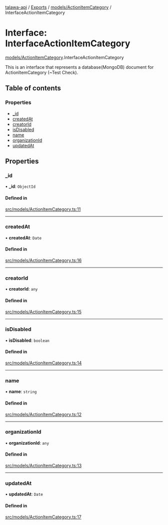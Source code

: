 [talawa-api](../README.md) / [Exports](../modules.md) / [models/ActionItemCategory](../modules/models_ActionItemCategory.md) / InterfaceActionItemCategory

# Interface: InterfaceActionItemCategory

[models/ActionItemCategory](../modules/models_ActionItemCategory.md).InterfaceActionItemCategory

This is an interface that represents a database(MongoDB) document for ActionItemCategory (~Test Check).

## Table of contents

### Properties

- [\_id](models_ActionItemCategory.InterfaceActionItemCategory.md#_id)
- [createdAt](models_ActionItemCategory.InterfaceActionItemCategory.md#createdat)
- [creatorId](models_ActionItemCategory.InterfaceActionItemCategory.md#creatorid)
- [isDisabled](models_ActionItemCategory.InterfaceActionItemCategory.md#isdisabled)
- [name](models_ActionItemCategory.InterfaceActionItemCategory.md#name)
- [organizationId](models_ActionItemCategory.InterfaceActionItemCategory.md#organizationid)
- [updatedAt](models_ActionItemCategory.InterfaceActionItemCategory.md#updatedat)

## Properties

### \_id

• **\_id**: `ObjectId`

#### Defined in

[src/models/ActionItemCategory.ts:11](https://github.com/PalisadoesFoundation/talawa-api/blob/a2b0847/src/models/ActionItemCategory.ts#L11)

___

### createdAt

• **createdAt**: `Date`

#### Defined in

[src/models/ActionItemCategory.ts:16](https://github.com/PalisadoesFoundation/talawa-api/blob/a2b0847/src/models/ActionItemCategory.ts#L16)

___

### creatorId

• **creatorId**: `any`

#### Defined in

[src/models/ActionItemCategory.ts:15](https://github.com/PalisadoesFoundation/talawa-api/blob/a2b0847/src/models/ActionItemCategory.ts#L15)

___

### isDisabled

• **isDisabled**: `boolean`

#### Defined in

[src/models/ActionItemCategory.ts:14](https://github.com/PalisadoesFoundation/talawa-api/blob/a2b0847/src/models/ActionItemCategory.ts#L14)

___

### name

• **name**: `string`

#### Defined in

[src/models/ActionItemCategory.ts:12](https://github.com/PalisadoesFoundation/talawa-api/blob/a2b0847/src/models/ActionItemCategory.ts#L12)

___

### organizationId

• **organizationId**: `any`

#### Defined in

[src/models/ActionItemCategory.ts:13](https://github.com/PalisadoesFoundation/talawa-api/blob/a2b0847/src/models/ActionItemCategory.ts#L13)

___

### updatedAt

• **updatedAt**: `Date`

#### Defined in

[src/models/ActionItemCategory.ts:17](https://github.com/PalisadoesFoundation/talawa-api/blob/a2b0847/src/models/ActionItemCategory.ts#L17)
